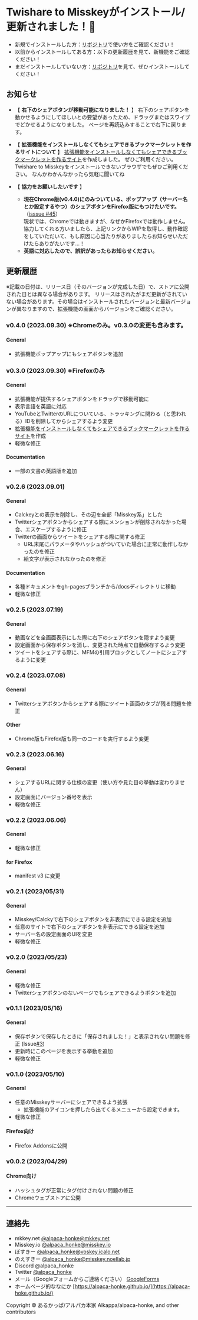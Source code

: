 # Twishare to Misskeyがインストール/更新されました！🎉  

- 新規でインストールした方：[リポジトリ](https://github.com/alpaca-honke/twishare-to-misskey)で使い方をご確認ください！  
- 以前からインストールしてある方：以下の更新履歴を見て、新機能をご確認ください！  
- まだインストールしていない方：[リポジトリ](https://github.com/alpaca-honke/twishare-to-misskey)を見て、ぜひインストールしてください！  

## お知らせ

- 【 **右下のシェアボタンが移動可能になりました！** 】
右下のシェアボタンを動かせるようにしてほしいとの要望があったため、ドラッグまたはスワイプでどかせるようになりました。
ページを再読込みすることで右下に戻ります。

- 【 **拡張機能をインストールしなくてもシェアできるブックマークレットを作るサイトについて** 】
[拡張機能をインストールしなくてもシェアできるブックマークレットを作るサイト](https://alpaca-honke.github.io/twishare-to-misskey/bookmarklet.html)を作成しました。
ぜひご利用ください。
Twishare to Misskeyをインストールできないブラウザでもぜひご利用ください。
なんかわかんなかったら気軽に聞いてね

- 【 **協力をお願いしたいです** 】
    - **現在Chrome版(v0.4.0)にのみついている、ポップアップ（サーバー名とか設定するやつ）のシェアボタンをFirefox版にもつけたいです。** （[isssue #45](https://github.com/alpaca-honke/twishare-to-misskey/issues/45)）  
    現状では、Chromeでは動きますが、なぜかFirefoxでは動作しません。
    協力してくれる方いましたら、上記リンクからWIPを取得し、動作確認をしていただいて、もし原因に心当たりがありましたらお知らせいただけたらありがたいです...！
    - **英語に対応したので、誤訳があったらお知らせください。**

## 更新履歴

※記載の日付は、リリース日（そのバージョンが完成した日）で、ストアに公開された日とは異なる場合があります。
リリースはされたがまだ更新がされていない場合があります。その場合はインストールされたバージョンと最新バージョンが異なりますので、拡張機能の画面からバージョンをご確認ください。  

### v0.4.0 (2023.09.30) ※Chromeのみ。v0.3.0の変更も含みます。

#### General

- 拡張機能ポップアップにもシェアボタンを追加

### v0.3.0 (2023.09.30) ※Firefoxのみ

#### General

- 拡張機能が提供するシェアボタンをドラッグで移動可能に
- 表示言語を英語に対応
- YouTubeとTwitterのURLについている、トラッキングに関わる（と思われる）IDを削除してからシェアするよう変更
- [拡張機能をインストールしなくてもシェアできるブックマークレットを作るサイト](bookmarklet.html)を作成
- 軽微な修正

#### Documentation

- 一部の文書の英語版を追加

### v0.2.6 (2023.09.01)

#### General

- Calckeyとの表示を削除し、その辺を全部「Misskey系」とした
- Twitterシェアボタンからシェアする際にメンションが削除されなかった場合、エスケープするように修正
- Twitterの画面からツイートをシェアする際に関する修正
    - URL末尾にパラメータやハッシュがついていた場合に正常に動作しなかったのを修正
    - 絵文字が表示されなかったのを修正

#### Documentation

- 各種ドキュメントをgh-pagesブランチから/docsディレクトリに移動
- 軽微な修正

### v0.2.5 (2023.07.19)

#### General

- 動画などを全画面表示にした際に右下のシェアボタンを隠すよう変更
- 設定画面から保存ボタンを消し、変更された時点で自動保存するよう変更
- ツイートをシェアする際に、MFMの引用ブロックとしてノートにシェアするように変更

### v0.2.4 (2023.07.08)

#### General

- Twitterシェアボタンからシェアする際にツイート画面のタブが残る問題を修正

#### Other

- Chrome版もFirefox版も同一のコードを実行するよう変更

### v0.2.3 (2023.06.16)

#### General

- シェアするURLに関する仕様の変更（使い方や見た目の挙動は変わりません）
- 設定画面にバージョン番号を表示
- 軽微な修正

### v0.2.2 (2023.06.06)

#### General

- 軽微な修正

#### for Firefox

- manifest v3 に変更

### v0.2.1 (2023/05/31)

#### General

- Misskey/Calckyで右下のシェアボタンを非表示にできる設定を追加
- 任意のサイトで右下のシェアボタンを非表示にできる設定を追加
- サーバー名の設定画面のUIを変更
- 軽微な修正

### v0.2.0 (2023/05/23)

#### General

- 軽微な修正
- Twitterシェアボタンのないページでもシェアできるようボタンを追加

### v0.1.1 (2023/05/16)

#### General

- 保存ボタンで保存したときに「保存されました！」と表示されない問題を修正 (Issue[#3](https://github.com/alpaca-honke/twishare-to-misskey/issues/3))
- 更新時にこのページを表示する挙動を追加
- 軽微な修正

### v0.1.0 (2023/05/10)

#### General

- 任意のMisskeyサーバーにシェアできるよう拡張
    - 拡張機能のアイコンを押したら出てくるメニューから設定できます。
- 軽微な修正

#### Firefox向け

- Firefox Addonsに公開

### v0.0.2 (2023/04/29)

#### Chrome向け

- ハッシュタグが正常にタグ付けされない問題の修正
- Chromeウェブストアに公開

***

## 連絡先

- mkkey.net [@alpaca-honke@mkkey.net](https://mkkey.net/@alpaca_honke)
- Misskey.io [@alpaca_honke@misskey.io](https://misskey.io/@alpaca_honke)  
- ぼすきー [@alpaca_honke@voskey.icalo.net](https://voskey.icalo.net/@alpaca_honke)
- のえすきー [@alpaca_honke@misskey.noellab.jp](https://misskey.noellab.jp/@alpaca_honke)
- Discord @alpaca_honke
- Twitter [@alpaca_honke](https://twitter.com/alpaca_honke)  
- メール（Googleフォームからご連絡ください） [GoogleForms](https://docs.google.com/forms/d/e/1FAIpQLSdRuzAmGEqDV4RRd-70JKXD0lAHE6xjEp8Qp5-Jfut-ysQMYQ/viewform)  
- ホームページ的ななにか [https://alpaca-honke.github.io/](https://alpaca-hoke.github.io/)  

Copyright © あるかっぱ/アルパカ本家 Alkappa/alpaca-honke, and other contributors
